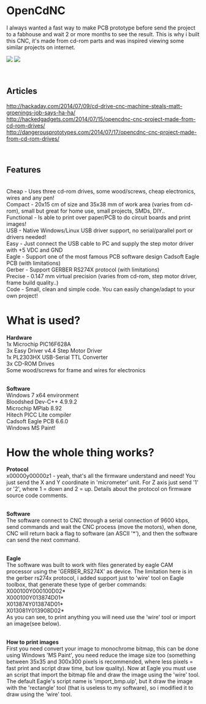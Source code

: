 OpenCdNC
========

I always wanted a fast way to make PCB prototype before send the project to a fabhouse and wait 2 or more months to see the result. This is why i built this CNC, it's made from cd-rom parts and was inspired viewing some similar projects on internet.

[![](http://img.youtube.com/vi/3wD8tHKAZS0/0.jpg)](https://www.youtube.com/watch?v=3wD8tHKAZS0)
[![](http://img.youtube.com/vi/hrWGD7YXcFc/0.jpg)](https://www.youtube.com/watch?v=hrWGD7YXcFc)

<br><h2><b>Articles</h2></b>
http://hackaday.com/2014/07/09/cd-drive-cnc-machine-steals-matt-groenings-job-says-ha-ha/
<br>http://hackedgadgets.com/2014/07/15/opencdnc-cnc-project-made-from-cd-rom-drives/
<br>http://dangerousprototypes.com/2014/07/17/opencdnc-cnc-project-made-from-cd-rom-drives/

<br><h2><b>Features</h2></b>
<br>Cheap   - Uses three cd-rom drives, some wood/screws, cheap electronics, wires and any pen!
<br>Compact - 20x15 cm of size and 35x38 mm of work area (varies from cd-rom), small but great for home use, small projects, SMDs, DIY..
<br>Functional - Is able to print over paper/PCB to do circuit boards and print images!
<br>USB     - Native Windows/Linux USB driver support, no serial/parallel port or drivers needed!
<br>Easy    - Just connect the USB cable to PC and supply the step motor driver with +5 VDC and GND
<br>Eagle   - Support one of the most famous PCB software design Cadsoft Eagle PCB (with limitations)
<br>Gerber  - Support GERBER RS274X protocol (with limitations)
<br>Precise - 0.147 mm virtual precision (varies from cd-rom, step motor driver, frame build quality..) 
<br>Code    - Small, clean and simple code. You can easily change/adapt to your own project!

<h1><b>What is used?</b></h1>
<b>Hardware</b>
<br>1x Microchip PIC16F628A
<br>3x Easy Driver v4.4 Step Motor Driver
<br>1x PL2303HX USB-Serial TTL Converter
<br>3x CD-ROM Drives
<br>Some wood/screws for frame and wires for electronics

<br><b>Software</b>
<br>Windows 7 x64 environment
<br>Bloodshed Dev-C++ 4.9.9.2
<br>Microchip MPlab 8.92
<br>Hitech PICC Lite compiler
<br>Cadsoft Eagle PCB 6.6.0
<br>Windows MS Paint!

<h1><b>How the whole thing works?</b></h1>
<b>Protocol</b>
<br>x00000y00000z1 - yeah, that's all the firmware understand and need! You just send the X and Y coordinate in 'micrometer' unit. For Z axis just send '1' or '2', where 1 = down and 2 = up. Details about the protocol on firmware source code comments.

<br><b>Software</b>
<br>The software connect to CNC through a serial connection of 9600 kbps, send commands and wait the CNC process (move the motors), when done, CNC will return back a flag to software (an ASCII '*'), and then the software can send the next command.

<br><b>Eagle</b>
<br>The software was built to work with files generated by eagle CAM processor using the 'GERBER_RS274X' as device. The limitation here is in the gerber rs274x protocol, i added support just to 'wire' tool on Eagle toolbox, that generate these type of gerber commands:
<br>X000100Y000100D02*
<br>X000100Y013874D01*
<br>X013874Y013874D01*
<br>X013081Y013908D02*
<br>As you can see, to print anything you will need use the 'wire' tool or import an image(see below).

<br><b>How to print images</b>
<br>First you need convert your image to monochrome bitmap, this can be done using Windows 'MS Paint', you need reduce the image size too (something between 35x35 and 300x300 pixels is recommended, where less pixels = fast print and script draw time, but low quality). Now at Eagle you must use an script that import the bitmap file and draw the image using the 'wire' tool. The default Eagle's script name is 'import_bmp.ulp', but it draw the image with the 'rectangle' tool (that is useless to my software), so i modified it to draw using the 'wire' tool.
